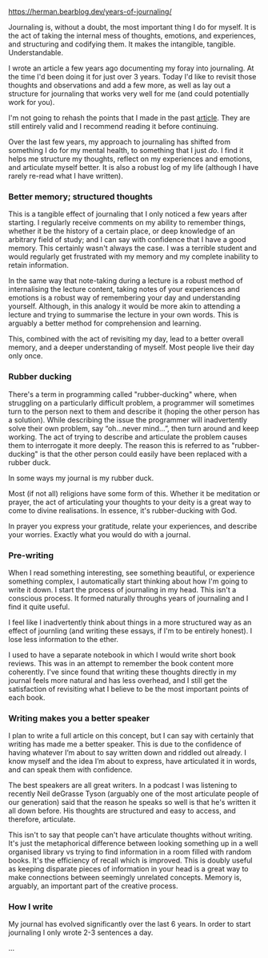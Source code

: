 
https://herman.bearblog.dev/years-of-journaling/

Journaling is, without a doubt, the most important thing I do for myself. It is the act of taking the internal mess of thoughts, emotions, and experiences, and structuring and codifying them. It makes the intangible, tangible. Understandable.

I wrote an article a few years ago documenting my foray into journaling. At the time I'd been doing it for just over 3 years. Today I'd like to revisit those thoughts and observations and add a few more, as well as lay out a structure for journaling that works very well for me (and could potentially work for you).

I'm not going to rehash the points that I made in the past [article](https://herman.bearblog.dev/why-i-journal/). They are still entirely valid and I recommend reading it before continuing.

Over the last few years, my approach to journaling has shifted from something I do for my mental health, to something that I just _do_. I find it helps me structure my thoughts, reflect on my experiences and emotions, and articulate myself better. It is also a robust log of my life (although I have rarely re-read what I have written).

### Better memory; structured thoughts

This is a tangible effect of journaling that I only noticed a few years after starting. I regularly receive comments on my ability to remember things, whether it be the history of a certain place, or deep knowledge of an arbitrary field of study; and I can say with confidence that I have a good memory. This certainly wasn't always the case. I was a terrible student and would regularly get frustrated with my memory and my complete inability to retain information.

In the same way that note-taking during a lecture is a robust method of internalising the lecture content, taking notes of your experiences and emotions is a robust way of remembering your day and understanding yourself. Although, in this analogy it would be more akin to attending a lecture and trying to summarise the lecture in your own words. This is arguably a better method for comprehension and learning.

This, combined with the act of revisiting my day, lead to a better overall memory, and a deeper understanding of myself. Most people live their day only once.

### Rubber ducking

There's a term in programming called "rubber-ducking" where, when struggling on a particularly difficult problem, a programmer will sometimes turn to the person next to them and describe it (hoping the other person has a solution). While describing the issue the programmer will inadvertently solve their own problem, say “oh…never mind…”, then turn around and keep working. The act of trying to describe and articulate the problem causes them to interrogate it more deeply. The reason this is referred to as "rubber-ducking" is that the other person could easily have been replaced with a rubber duck.

In some ways my journal is my rubber duck.

Most (if not all) religions have some form of this. Whether it be meditation or prayer, the act of articulating your thoughts to your deity is a great way to come to divine realisations. In essence, it's rubber-ducking with God.

In prayer you express your gratitude, relate your experiences, and describe your worries. Exactly what you would do with a journal.

### Pre-writing

When I read something interesting, see something beautiful, or experience something complex, I automatically start thinking about how I'm going to write it down. I start the process of journaling in my head. This isn't a conscious process. It formed naturally throughs years of journaling and I find it quite useful.

I feel like I inadvertently think about things in a more structured way as an effect of journling (and writing these essays, if I'm to be entirely honest). I lose less information to the ether.

I used to have a separate notebook in which I would write short book reviews. This was in an attempt to remember the book content more coherently. I've since found that writing these thoughts directly in my journal feels more natural and has less overhead, and I still get the satisfaction of revisiting what I believe to be the most important points of each book.

### Writing makes you a better speaker

I plan to write a full article on this concept, but I can say with certainly that writing has made me a better speaker. This is due to the confidence of having whatever I’m about to say written down and riddled out already. I know myself and the idea I’m about to express, have articulated it in words, and can speak them with confidence.

The best speakers are all great writers. In a podcast I was listening to recently Neil deGrasse Tyson (arguably one of the most articulate people of our generation) said that the reason he speaks so well is that he's written it all down before. His thoughts are structured and easy to access, and therefore, articulate.

This isn't to say that people can't have articulate thoughts without writing. It's just the metaphorical difference between looking something up in a well organised library vs trying to find information in a room filled with random books. It's the efficiency of recall which is improved. This is doubly useful as keeping disparate pieces of information in your head is a great way to make connections between seemingly unrelated concepts. Memory is, arguably, an important part of the creative process.

### How I write

My journal has evolved significantly over the last 6 years. In order to start journaling I only wrote 2-3 sentences a day.

...
